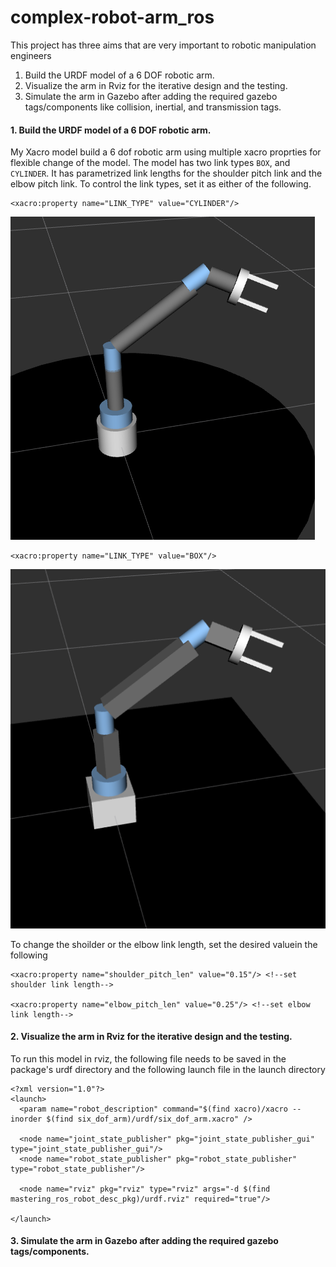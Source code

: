 # complex-robot-arm_ros
This project has three aims that are very important to robotic manipulation engineers
1. Build the URDF model of a 6 DOF robotic arm.
2. Visualize the arm in Rviz for the iterative design and the testing. 
3. Simulate the arm in Gazebo after adding the required gazebo tags/components like collision, inertial, and transmission tags. 

#### 1. Build the URDF model of a 6 DOF robotic arm.
My Xacro model build a 6 dof robotic arm using multiple xacro proprties for flexible change of the model. The model has two link types `BOX`, and `CYLINDER`. It has parametrized link lengths for the shoulder pitch link and the elbow pitch link. To control the link types, set it as either of the following.

```
<xacro:property name="LINK_TYPE" value="CYLINDER"/>
```
![](./project_img/robot_cylinder.png)
```
<xacro:property name="LINK_TYPE" value="BOX"/>
```
![](./project_img/robot_box.png)

To change the shoilder or the elbow link length, set the desired valuein the following 
```
<xacro:property name="shoulder_pitch_len" value="0.15"/> <!--set shoulder link length-->

<xacro:property name="elbow_pitch_len" value="0.25"/> <!--set elbow link length-->
```

#### 2. Visualize the arm in Rviz for the iterative design and the testing. 

To run this model in rviz, the following file needs to be saved in the package's urdf directory and the following launch file in the launch directory
```
<?xml version="1.0"?>
<launch>
  <param name="robot_description" command="$(find xacro)/xacro --inorder $(find six_dof_arm)/urdf/six_dof_arm.xacro" />

  <node name="joint_state_publisher" pkg="joint_state_publisher_gui" type="joint_state_publisher_gui"/>
  <node name="robot_state_publisher" pkg="robot_state_publisher" type="robot_state_publisher"/> 

  <node name="rviz" pkg="rviz" type="rviz" args="-d $(find mastering_ros_robot_desc_pkg)/urdf.rviz" required="true"/>

</launch>

```

#### 3. Simulate the arm in Gazebo after adding the required gazebo tags/components.